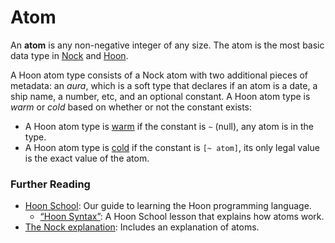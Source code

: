 # Atom

An **atom** is any non-negative integer of any size. The atom is the most basic data type in [Nock](nock) and [Hoon](hoon).

A Hoon atom type consists of a Nock atom with two additional pieces of metadata: an _aura_, which is a soft type that declares if an atom is a date, a ship name, a number, etc, and an optional constant. A Hoon atom type is _warm_ or _cold_ based on whether or not the constant exists:

- A Hoon atom type is [warm](warm-atom) if the constant is `~` (null), any atom is in the type.
- A Hoon atom type is [cold](cold-atom) if the constant is `[~ atom]`, its only legal value is the exact value of the atom.

### Further Reading

- [Hoon School](../courses/hoon-school): Our guide to learning the Hoon programming language.
  - [“Hoon Syntax”](../courses/hoon-school/B-syntax#nouns): A Hoon School lesson that explains how atoms work.
- [The Nock explanation](../language/nock/reference/specification): Includes an explanation of atoms.
